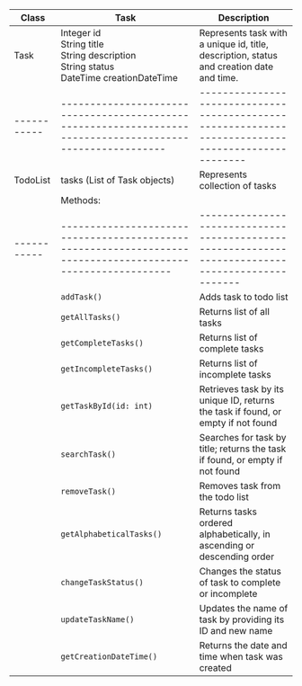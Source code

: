 
| Class     | Task                                                                                                        | Description                                                                                     |
|-----------|-------------------------------------------------------------------------------------------------------------|-------------------------------------------------------------------------------------------------|
| Task      | Integer id<br> String title<br> String description <br> String status<br> DateTime creationDateTime         | Represents task with a unique id, title, description, status and creation date and time.        |
|-----------| ----------------------------------------------------------------------------------------------------------  | -------------------------------------------------------------------------------------------------- |
| TodoList  | tasks (List of Task objects)                                                                                | Represents collection of tasks                                                                  |
|           | Methods:                                                                                                    |                                                                                                 |                                         
|-----------| ----------------------------------------------------------------------------------------------------------- | ------------------------------------------------------------------------------------------------- |                       
|           | `addTask()`                                                                                                 | Adds task to todo list                                                                          |
|           | `getAllTasks()`                                                                                             | Returns list of all tasks                                                                       |
|           | `getCompleteTasks()`                                                                                        | Returns list of complete tasks                                                                  |
|           | `getIncompleteTasks()`                                                                                      | Returns list of incomplete tasks                                                                |
|           | `getTaskById(id: int)`                                                                                      | Retrieves task by its unique ID, returns the task if found, or empty if not found               |
|           | `searchTask()`                                                                                              | Searches for task by title; returns the task if found, or empty if not found                    |
|           | `removeTask()`                                                                                              | Removes task from the todo list                                                                 |
|           | `getAlphabeticalTasks()`                                                                                    | Returns tasks ordered alphabetically, in ascending or descending order                          |
|           | `changeTaskStatus()`                                                                                        | Changes the status of task to complete or incomplete                                            |
|           | `updateTaskName()`                                                                                          | Updates the name of task by providing its ID and new name                                       |
|           | `getCreationDateTime()`                                                                                     | Returns the date and time when task was created                                                 |
